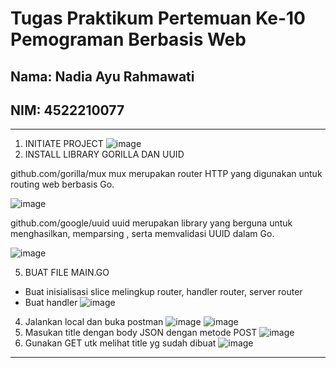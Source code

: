 # Tugas Praktikum Pertemuan Ke-10 Pemograman Berbasis Web

## Nama: Nadia Ayu Rahmawati
## NIM: 4522210077

---
1.	INITIATE PROJECT
 ![image](https://github.com/nadiayura/PraktikumPemrogramanBerbasisWeb/assets/148343033/b9f9bf5f-ef56-48ab-a835-ac744e9acb60)
2.	INSTALL LIBRARY GORILLA DAN UUID

github.com/gorilla/mux
   mux merupakan router HTTP yang digunakan untuk routing web berbasis Go.  	

   ![image](https://github.com/nadiayura/PraktikumPemrogramanBerbasisWeb/assets/148343033/44dc83ec-603f-4dcb-9b86-70fc76a483e7)
   
   github.com/google/uuid
  uuid merupakan library yang berguna untuk menghasilkan, memparsing , serta memvalidasi UUID dalam Go.
  	
   ![image](https://github.com/nadiayura/PraktikumPemrogramanBerbasisWeb/assets/148343033/f5e70797-2bf9-4fe4-a831-967f459b4a7a)
     
5.	BUAT FILE MAIN.GO
-	Buat inisialisasi slice melingkup router, handler router, server router
-	Buat handler
  ![image](https://github.com/nadiayura/PraktikumPemrogramanBerbasisWeb/assets/148343033/802ae97a-865f-4674-a05a-1ef79bb07d1f)
4.	Jalankan local dan buka postman
![image](https://github.com/nadiayura/PraktikumPemrogramanBerbasisWeb/assets/148343033/2d324d2f-da72-4a39-9cb4-c2b919b76919)
![image](https://github.com/nadiayura/PraktikumPemrogramanBerbasisWeb/assets/148343033/7c148084-30ae-4c34-b577-5f372f6ff56b)
5.	Masukan title dengan body JSON dengan metode POST
![image](https://github.com/nadiayura/PraktikumPemrogramanBerbasisWeb/assets/148343033/c399e41a-d974-4a20-9240-4136dfe55a56)
6.	Gunakan GET utk melihat title yg sudah dibuat
![image](https://github.com/nadiayura/PraktikumPemrogramanBerbasisWeb/assets/148343033/51a1a3e5-d5cc-425a-8f63-29423e5c8599)
---

